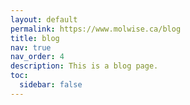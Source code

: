 ```yaml
---
layout: default
permalink: https://www.molwise.ca/blog
title: blog
nav: true
nav_order: 4
description: This is a blog page.
toc:
  sidebar: false
---
```

